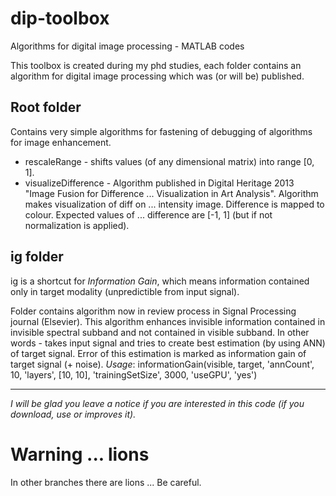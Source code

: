 # dip-toolbox
Algorithms for digital image processing - MATLAB codes

This toolbox is created during my phd studies, each folder contains an algorithm for digital image processing which was (or will be) published.

## Root folder
Contains very simple algorithms for fastening of debugging of algorithms for image enhancement.
* rescaleRange - shifts values (of any dimensional matrix) into range [0, 1].
* visualizeDifference - Algorithm published in Digital Heritage 2013 "Image Fusion for Difference
... Visualization in Art Analysis". Algorithm makes visualization of diff on
... intensity image. Difference is mapped to colour. Expected values of
... difference are \[-1, 1\] (but if not normalization is applied).

## ig folder
ig is a shortcut for *Information Gain*, which means information contained only in target modality (unpredictible from input signal). 

Folder contains algorithm now in review process in Signal Processing journal (Elsevier). This algorithm enhances invisible information contained in invisible spectral subband and not contained in visible subband. In other words - takes input signal and tries to create best estimation (by using ANN) of target signal. Error of this estimation is marked as information gain of target signal (+ noise).
*Usage*:
  informationGain(visible, target, 'annCount', 10, 'layers', [10, 10], 'trainingSetSize', 3000, 'useGPU', 'yes')

---

*I will be glad you leave a notice if you are interested in this code (if you download, use or improves it).*

# Warning ... lions
In other branches there are lions ... Be careful.
